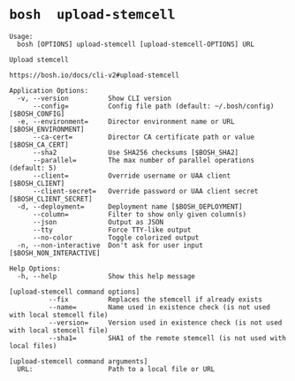 # `bosh  upload-stemcell `

    Usage:
      bosh [OPTIONS] upload-stemcell [upload-stemcell-OPTIONS] URL
    
    Upload stemcell
    
    https://bosh.io/docs/cli-v2#upload-stemcell
    
    Application Options:
      -v, --version          Show CLI version
          --config=          Config file path (default: ~/.bosh/config) [$BOSH_CONFIG]
      -e, --environment=     Director environment name or URL [$BOSH_ENVIRONMENT]
          --ca-cert=         Director CA certificate path or value [$BOSH_CA_CERT]
          --sha2             Use SHA256 checksums [$BOSH_SHA2]
          --parallel=        The max number of parallel operations (default: 5)
          --client=          Override username or UAA client [$BOSH_CLIENT]
          --client-secret=   Override password or UAA client secret [$BOSH_CLIENT_SECRET]
      -d, --deployment=      Deployment name [$BOSH_DEPLOYMENT]
          --column=          Filter to show only given column(s)
          --json             Output as JSON
          --tty              Force TTY-like output
          --no-color         Toggle colorized output
      -n, --non-interactive  Don't ask for user input [$BOSH_NON_INTERACTIVE]
    
    Help Options:
      -h, --help             Show this help message
    
    [upload-stemcell command options]
              --fix          Replaces the stemcell if already exists
              --name=        Name used in existence check (is not used with local stemcell file)
              --version=     Version used in existence check (is not used with local stemcell file)
              --sha1=        SHA1 of the remote stemcell (is not used with local files)
    
    [upload-stemcell command arguments]
      URL:                   Path to a local file or URL
